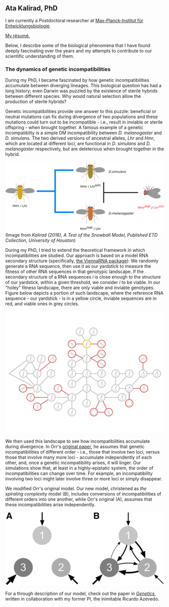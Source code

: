 ## Ata Kalirad, PhD

I am currently  a Postdoctoral researcher at [Max-Planck-Institut für Entwicklungsbiologie](). 

[My résumé.](Kalirad_CV_2021.pdf)

Below, I describe some of the biological phenomena that I have found deeply fascinating over the years and my attempts to contribute to our scientific understanding of them. 

### The dynamics of genetic incompatibilities

During my PhD, I became fascinated by how genetic incompatibilities accumulate between diverging lineages. This biological question has had a long history; even Darwin was puzzled by the existence of sterile hybrids between different species. Why would natural selection allow the production of sterile hybrids? 

Genetic incompatibilities provide one answer to this puzzle: beneficial or neutral mutations can fix during divergence of two populations and these mutations could turn out to be incompatible - i.e., result in inviable or sterile offspring - when brought together. A famous example of a genetic incompatiblity is a simple DM incompatibility between *D. melanogaster* and *D. simulans.* The two derived versions of ancestral alleles, *Lhr* and *Hmr*, which are located at different loci, are functional in *D. simulans* and *D. melanogaster* respectively, but are deleterious when brought together in the hybrid.

![Image](Fig_DMI_in_drosophila.png)
(Image from *Kalirad (2016), A Test of the Snowball Model, Published ETD Collection, University of Houston*)

During my PhD, I tried to extend the theoretical framework in which incompatibilities are studied. Our approach is based on a model RNA secondary structure (specifically, [the ViennaRNA package](https://www.tbi.univie.ac.at/RNA/)): We randomly generate a RNA sequence, then use it as our yardstick to measure the fitness of other RNA sequences in that genotypic landscape. If the secondary structure of a RNA sequences *i* is close enough to the structure of our yardstick, within a given threshold, we consider *i* to be viable. In our "holey" fitness landscape, there are only viable and inviable genotypes. Figure below depicts a portion of such landscape, where the reference RNA sequence - our yardstick - is in a yellow circle, inviable sequences are in red, and viable ones in grey circles.


![Image](Cover_LR.png)

We then used this landscape to see how incompatibilities accumulate during divergence. In Orr's [original paper](https://www.genetics.org/content/139/4/1805.short), he assumes that genetic incompatibilities of different order - i.e., those that involve two loci, versus those that involve many more loci - accumulate independently of each other, and, once a genetic incompatibility arises, it will linger. Our simulations show that, at least in a highly-epistatic system, the order of incompatibilities can change over time. For example, an incompatibility involving two loci might later involve three or more loci or simply disappear. 

We modified Orr's original model. Our new model, christened as *the spiraling complexity* model (B), includes conversions of incompatibilities of different orders into one another, while Orr's original (A), assumes that these incompatibilities arise independently. 

![Image](F6.large.jpg)

For a through description of our model, check out the paper in [*Genetics*]((kalirad17a.pdf)), written in collaboration with my former PI, the inimitable Ricardo Azevedo. 


